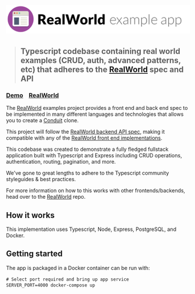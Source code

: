 # ![RealWorld Example App](logo.png)

> ## Typescript codebase containing real world examples (CRUD, auth, advanced patterns, etc) that adheres to the [RealWorld](https://github.com/gothinkster/realworld) spec and API

### [Demo](https://github.com/gothinkster/realworld)&nbsp;&nbsp;&nbsp;&nbsp;[RealWorld](https://github.com/gothinkster/realworld)

The [RealWorld](https://github.com/gothinkster/realworld) examples project provides a front end and
back end spec to be implemented in many different languages and technologies that allows you to
create a [Conduit](https://demo.realworld.io/) clone.

This project will follow the [RealWorld backend API spec](https://github.com/gothinkster/realworld/tree/master/api),
making it compatible with any of the [RealWorld front end implementations](https://github.com/gothinkster/realworld#frontends).


This codebase was created to demonstrate a fully fledged fullstack application built with Typescript and Express including CRUD operations, authentication, routing, pagination, and more.

We've gone to great lengths to adhere to the Typescript community styleguides & best practices.

For more information on how to this works with other frontends/backends, head over to the [RealWorld](https://github.com/gothinkster/realworld) repo.

## How it works

This implementation uses Typescript, Node, Express, PostgreSQL, and Docker.

## Getting started

The app is packaged in a Docker container can be run with:

```shell
# Select port required and bring up app service
SERVER_PORT=4000 docker-compose up
```
